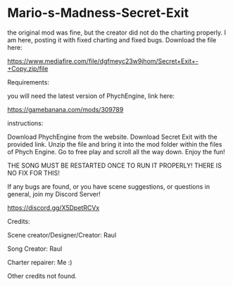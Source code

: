 # Mario-s-Madness-Secret-Exit
the original mod was fine, but the creator did not do the charting properly. I am here, posting it with fixed charting and fixed bugs.
Download the file here: 

https://www.mediafire.com/file/dgfmeyc23w9jhom/Secret+Exit+-+Copy.zip/file

Requirements:

you will need the latest version of PhychEngine, link here:

https://gamebanana.com/mods/309789

instructions:

Download PhychEngine from the website. 
Download Secret Exit with the provided link.
Unzip the file and bring it into the mod folder within the files of Phych Engine.
Go to free play and scroll all the way down.
Enjoy the fun!

THE SONG MUST BE RESTARTED ONCE TO RUN IT PROPERLY! THERE IS NO FIX FOR THIS!

If any bugs are found, or you have scene suggestions, or questions in general, join my Discord Server! 

https://discord.gg/X5DpetRCVx

Credits:

Scene creator/Designer/Creator: Raul

Song Creator: Raul

Charter repairer: Me :)

Other credits not found. 
